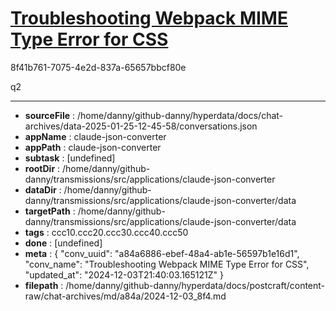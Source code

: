 # [Troubleshooting Webpack MIME Type Error for CSS](https://claude.ai/chat/a84a6886-ebef-48a4-ab1e-56597b1e16d1)

8f41b761-7075-4e2d-837a-65657bbcf80e

q2

---

* **sourceFile** : /home/danny/github-danny/hyperdata/docs/chat-archives/data-2025-01-25-12-45-58/conversations.json
* **appName** : claude-json-converter
* **appPath** : claude-json-converter
* **subtask** : [undefined]
* **rootDir** : /home/danny/github-danny/transmissions/src/applications/claude-json-converter
* **dataDir** : /home/danny/github-danny/transmissions/src/applications/claude-json-converter/data
* **targetPath** : /home/danny/github-danny/transmissions/src/applications/claude-json-converter/data
* **tags** : ccc10.ccc20.ccc30.ccc40.ccc50
* **done** : [undefined]
* **meta** : {
  "conv_uuid": "a84a6886-ebef-48a4-ab1e-56597b1e16d1",
  "conv_name": "Troubleshooting Webpack MIME Type Error for CSS",
  "updated_at": "2024-12-03T21:40:03.165121Z"
}
* **filepath** : /home/danny/github-danny/hyperdata/docs/postcraft/content-raw/chat-archives/md/a84a/2024-12-03_8f4.md